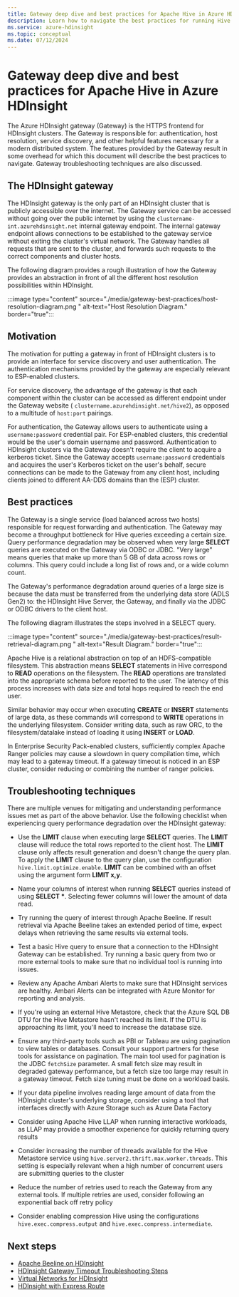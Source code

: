 ```yaml
---
title: Gateway deep dive and best practices for Apache Hive in Azure HDInsight
description: Learn how to navigate the best practices for running Hive queries over the Azure HDInsight gateway
ms.service: azure-hdinsight
ms.topic: conceptual
ms.date: 07/12/2024
---
```


# Gateway deep dive and best practices for Apache Hive in Azure HDInsight

The Azure HDInsight gateway (Gateway) is the HTTPS frontend for HDInsight clusters. The Gateway is responsible for: authentication, host resolution, service discovery, and other helpful features necessary for a modern distributed system. The features provided by the Gateway result in some overhead for which this document will describe the best practices to navigate. Gateway troubleshooting techniques are also discussed.

## The HDInsight gateway

The HDInsight gateway is the only part of an HDInsight cluster that is publicly accessible over the internet. The Gateway service can be accessed without going over the public internet by using the `clustername-int.azurehdinsight.net` internal gateway endpoint. The internal gateway endpoint allows connections to be established to the gateway service without exiting the cluster's virtual network. The Gateway  handles all requests that are sent to the cluster, and  forwards such requests to the correct components and cluster hosts.

The following diagram provides a rough illustration of how the Gateway provides an abstraction in front of all the different host resolution possibilities within HDInsight.

:::image type="content" source="./media/gateway-best-practices/host-resolution-diagram.png " alt-text="Host Resolution Diagram." border="true":::

## Motivation

The motivation for putting a gateway in front of HDInsight clusters is to provide an interface for service discovery and user authentication. The authentication mechanisms provided by the gateway are especially relevant to ESP-enabled clusters.

For service discovery, the advantage of the gateway is that each component within the cluster can be accessed as different endpoint under the Gateway website ( `clustername.azurehdinsight.net/hive2`), as opposed to a multitude of `host:port` pairings.

For authentication, the Gateway allows users to authenticate using a `username:password` credential pair. For ESP-enabled clusters, this credential would be the user's domain username and password. Authentication to HDInsight clusters via the Gateway doesn't require the client to acquire a kerberos ticket. Since the Gateway accepts `username:password` credentials and acquires the user's Kerberos ticket on the user's behalf, secure connections can be made to the Gateway from any client host, including clients joined to different AA-DDS domains than the (ESP) cluster.

## Best practices

The Gateway is a single service (load balanced across two hosts) responsible for request forwarding and authentication. The Gateway may become a throughput bottleneck for Hive queries exceeding a certain size. Query performance degradation may be observed when very large **SELECT** queries are executed on the Gateway via ODBC or JDBC. "Very large" means queries that make up more than 5 GB of data across rows or columns. This query could include a long list of rows and, or a wide column count.

The Gateway's performance degradation around queries of a large size is because the data must be transferred from the underlying data store (ADLS Gen2) to: the HDInsight Hive Server, the Gateway, and finally via the JDBC or ODBC drivers to the client host.

The following diagram illustrates the steps involved in a SELECT query.

:::image type="content" source="./media/gateway-best-practices/result-retrieval-diagram.png " alt-text="Result Diagram." border="true":::

Apache Hive is a relational abstraction on top of an HDFS-compatible filesystem. This abstraction means **SELECT** statements in Hive correspond to **READ** operations on the filesystem. The **READ** operations are translated into the appropriate schema before reported to the user. The latency of this process increases with data size and total hops required to reach the end user.

Similar behavior may occur when executing **CREATE** or **INSERT** statements of large data, as these commands will correspond to **WRITE** operations in the underlying filesystem. Consider writing data, such as raw ORC, to the filesystem/datalake instead of loading it using **INSERT** or **LOAD**.

In Enterprise Security Pack-enabled clusters, sufficiently complex Apache Ranger policies may cause a slowdown in query compilation time, which may lead to a gateway timeout. If a gateway timeout is noticed in an ESP cluster, consider reducing or combining the number of ranger policies.

## Troubleshooting techniques

There are multiple venues for mitigating and understanding performance issues met as part of the above behavior. Use the following checklist when experiencing query performance degradation over the HDInsight gateway:

* Use the **LIMIT** clause when executing large **SELECT** queries. The **LIMIT** clause will reduce the total rows reported to the client host. The **LIMIT** clause only affects result generation and doesn't change the query plan. To apply the **LIMIT** clause to the query plan, use the configuration `hive.limit.optimize.enable`. **LIMIT** can be combined with an offset using the argument form **LIMIT x,y**.

* Name your columns of interest when running **SELECT** queries instead of using **SELECT \***. Selecting fewer columns will lower the amount of data read.

* Try running the query of interest through Apache Beeline. If result retrieval via Apache Beeline takes an extended period of time,
expect delays when retrieving the same results via external tools.

* Test a basic Hive query to ensure that a connection to the HDInsight Gateway can be established. Try running a basic query from two or more external tools to make sure that no individual tool is running into issues.

* Review any Apache Ambari Alerts to make sure that HDInsight services are healthy. Ambari Alerts can be integrated with Azure Monitor for reporting and analysis.

* If you're using an external Hive Metastore, check that the Azure SQL DB DTU for the Hive Metastore hasn't reached its limit. If the DTU is approaching its limit, you'll need to increase the database size.

* Ensure any third-party tools such as PBI or Tableau are using pagination to view tables or databases. Consult your support partners for these tools for assistance on pagination. The main tool used for pagination is the JDBC `fetchSize` parameter. A small fetch size may result in degraded gateway performance, but a fetch size too large may result in a gateway timeout. Fetch size tuning must be done on a workload basis.

* If your data pipeline involves reading large amount of data from the HDInsight cluster's underlying storage, consider using a tool that interfaces directly with Azure Storage such as Azure Data Factory

* Consider using Apache Hive LLAP when running interactive workloads, as LLAP may provide a smoother experience for quickly returning query results

* Consider increasing the number of threads available for the Hive Metastore service using `hive.server2.thrift.max.worker.threads`. This setting is especially relevant when a high number of concurrent users are submitting queries to the cluster

* Reduce the number of retries used to reach the Gateway from any external tools. If multiple retries are used, consider following an exponential back off retry policy

* Consider enabling compression Hive using the configurations `hive.exec.compress.output` and `hive.exec.compress.intermediate`.

## Next steps

* [Apache Beeline on HDInsight](../hadoop/apache-hadoop-use-hive-beeline.md)
* [HDInsight Gateway Timeout Troubleshooting Steps](./troubleshoot-gateway-timeout.md)
* [Virtual Networks for HDInsight](../hdinsight-plan-virtual-network-deployment.md)
* [HDInsight with Express Route](../connect-on-premises-network.md)
